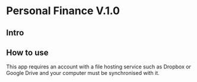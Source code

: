 Personal Finance V.1.0
===========================
Intro
-------
How to use
-------
This app requires an account with a file hosting service such as Dropbox or Google Drive and your computer must be synchronised with it.
